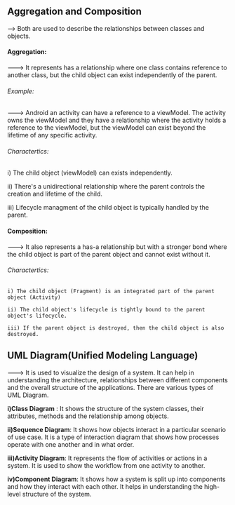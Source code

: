 ## Aggregation and Composition

--> Both are used to describe the relationships between classes and objects.

#### Aggregation:

---> It represents has a relationship where one class contains reference to another class, but the child object can exist independently of the parent.

###### Example:

  ---> Android an activity can have a reference to a viewModel. The activity owns the viewModel and they have a relationship where the activity holds a reference to the viewModel, but the viewModel can exist beyond the lifetime of any specific activity.

###### Charactertics:

   i) The child object (viewModel) can exists independently.

   ii) There's a unidirectional relationship where the parent controls the creation and lifetime of the child.

   iii) Lifecycle managment of the child object is typically handled by the parent.

   
#### Composition:

 ---> It also represents a has-a relationship but with a stronger bond where the child object is part of the parent object and cannot exist without it.

###### Charactertics:

    i) The child object (Fragment) is an integrated part of the parent object (Activity)

    ii) The child object's lifecycle is tightly bound to the parent object's lifecycle.

    iii) If the parent object is destroyed, then the child object is also destroyed.


## UML Diagram(Unified Modeling Language)

---> It is used to visualize the design of a system. It can help in understanding the architecture, relationships between different components and the overall structure of the applications. There are various types of UML Diagram.

  **i)Class Diagram** : It shows the structure of the system classes, their attributes, methods  and the relationship among objects.

  **ii)Sequence Diagram**: It shows how objects interact in a particular scenario of use case. It is a type of interaction diagram that shows how processes operate with one another and in what order.

  **iii)Activity Diagram**: It represents the flow of activities or actions in a system. It is used to show the workflow from one activity to another.

  **iv)Component Diagram**: It shows how a system is split up into components and how they interact with each other. It helps in understanding the high-level structure of the system.
